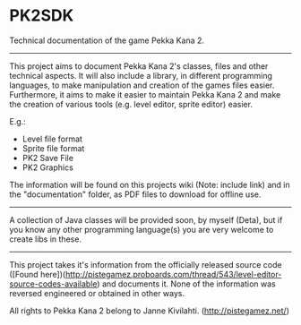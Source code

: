 # PK2SDK
Technical documentation of the game Pekka Kana 2.

---

This project aims to document Pekka Kana 2's classes, files and other technical aspects. It will also include a library, in different programming languages, to make manipulation and creation of the games files easier. Furthermore, it aims to make it easier to maintain Pekka Kana 2 and make the creation of various tools (e.g. level editor, sprite editor) easier.


E.g.:
  * Level file format
  * Sprite file format
  * PK2 Save File
  * PK2 Graphics
  
  
The information will be found on this projects wiki (Note: include link) and in the "documentation" folder, as PDF files to download for offline use.

---

A collection of Java classes will be provided soon, by myself (Deta), but if you know any other programming language(s) you are very welcome to create libs in these.

---

This project takes it's information from the officially released source code ([Found here])(http://pistegamez.proboards.com/thread/543/level-editor-source-codes-available) and documents it. None of the information was reversed engineered or obtained in other ways.

All rights to Pekka Kana 2 belong to Janne Kivilahti. (http://pistegamez.net/)

